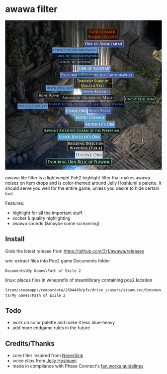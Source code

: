 # awawa filter

![image previewing poe2_item_filter](/preview_v2.png)

awawa lite filter is a lightweight PoE2 highlight filter that makes awawa noises on item drops and is color-themed around Jelly Hoshiumi's palette.
It should serve you well for the entire game, unless you desire to hide certain loot.

Features:
- highlight for all the important stuff
- socket & quality highlighting
- awawa sounds (&maybe some screaming)

## Install
Grab the latest release from https://github.com/3r1/awawa/releases

win: extract files into Poe2 game Documents folder

`Documents\My Games\Path of Exile 2`

linux: places files in wineprefix of steamlibrary containing poe2 location

`Steam/steamapps/compatdata/2694490/pfx/drive_c/users/steamuser/Documents/My Games/Path of Exile 2`

## Todo
- work on color palette and make it less blue-heavy
- add more endgame rules in the future

## Credits/Thanks
- core filter inspired from [NeverSink](https://github.com/NeverSinkDev/NeverSink-PoE2litefilter)
- voice clips from [Jelly Hoshiumi](https://youtube.com/@JellyHoshiumi)
- made in compliance with Phase Connect's [fan works guidelines](https://phase-connect.com/fan-work-guidelines/)

